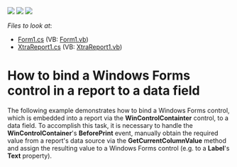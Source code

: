 <!-- default badges list -->
![](https://img.shields.io/endpoint?url=https://codecentral.devexpress.com/api/v1/VersionRange/128598715/12.2.4%2B)
[![](https://img.shields.io/badge/Open_in_DevExpress_Support_Center-FF7200?style=flat-square&logo=DevExpress&logoColor=white)](https://supportcenter.devexpress.com/ticket/details/E2)
[![](https://img.shields.io/badge/📖_How_to_use_DevExpress_Examples-e9f6fc?style=flat-square)](https://docs.devexpress.com/GeneralInformation/403183)
<!-- default badges end -->
<!-- default file list -->
*Files to look at*:

* [Form1.cs](./CS/Form1.cs) (VB: [Form1.vb](./VB/Form1.vb))
* [XtraReport1.cs](./CS/XtraReport1.cs) (VB: [XtraReport1.vb](./VB/XtraReport1.vb))
<!-- default file list end -->
# How to bind a Windows Forms control in a report to a data field


<p>The following example demonstrates how to bind a Windows Forms control, which is embedded into a report via the <strong>WinControlContainter</strong> control, to a data field. To accomplish this task, it is necessary to handle the <strong>WinControlContainer</strong>'s <strong>BeforePrint</strong> event, manually obtain the required value from a report's data source via the <strong>GetCurrentColumnValue</strong> method and assign the resulting value to a Windows Forms control (e.g. to a <strong>Label</strong>'s <strong>Text</strong> property).</p>

<br/>


